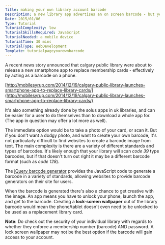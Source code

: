 ```yaml
---
Title: making your own library account barcode
Description: a new library app advertises an on screen barcode - but you can do your own.
Date: 2015/01/06
Type: Tutorial
TutorialComplexity: low
TutorialSkillsRequired: JavaScript
TutorialNeeded: a mobile device
TutorialTime: 30 mins
TutorialType: WebDevelopment
Template: tutorialpageyourownbarcode
---
```


A recent news story announced that calgary public library were about to release a new smartphone app to replace membership cards - effectively by acting as a barcode on a phone.

[http://mobilesyrup.com/2014/12/19/calgary-public-library-launches-smartphone-app-to-replace-library-cards/](http://mobilesyrup.com/2014/12/19/calgary-public-library-launches-smartphone-app-to-replace-library-cards/)

It's also something already done by the solus apps in uk libraries, and can be easier for a user to do themselves than to download a whole app for.  (The app in question may offer a lot more as well).

The immediate option would be to take a photo of your card, or scan it.  But if you don't want a dodgy photo, and want to create your own barcode, it's not particularly difficult to find websites to create a barcode image from text. The main complexity is there are a variety of different standards and types of barcodes.  It's likely enough that your library will scan *code 39* type barcodes, but if that doesn't turn out right it may be a different barcode format (such as *code 128*).

The [jQuery barcode generator](http://www.jqueryscript.net/other/Simple-jQuery-Based-Barcode-Generator-Barcode.html) provides the JavaScript code to generate a barcode in a variety of standards, allowing websites to provide barcode generators on their site for users.

When the barcode is generated there's also a chance to get creative with the image.  An app means you have to unlock your phone, launch the app, and get to the barcode.  Creating a **lock-screen wallpaper** out of the library barcode would mean the phone/tablet doesn't even need to be unlocked to be used as a replacement library card.

**Note:** Do check out the security of your individual library with regards to whether they enforce a membership number (barcode) AND password.  A lock screen wallpaper may not be the best option if the barcode will gain access to your account.